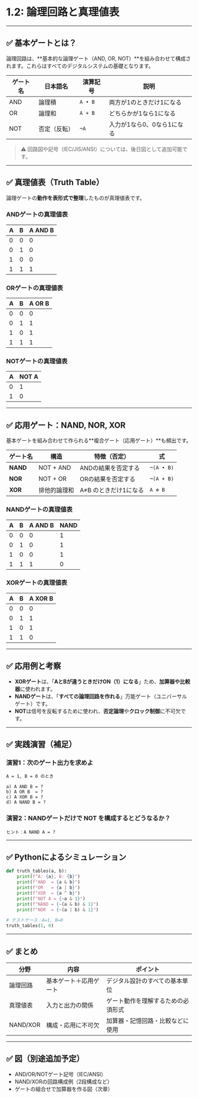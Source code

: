 
# 1.2: 論理回路と真理値表

---

## ✅ 基本ゲートとは？

論理回路は、**基本的な論理ゲート（AND, OR, NOT）**を組み合わせて構成されます。これらはすべてのデジタルシステムの基礎となります。

| ゲート名  | 日本語名   | 演算記号 | 説明                         |
|-----------|------------|----------|------------------------------|
| AND       | 論理積     | `A • B`  | 両方が1のときだけ1になる     |
| OR        | 論理和     | `A + B`  | どちらかが1なら1になる       |
| NOT       | 否定（反転）| `¬A`     | 入力が1なら0、0なら1になる   |

> ⚠️ 回路図や記号（IEC/JIS/ANSI）については、後日図として追加可能です。

---

## ✅ 真理値表（Truth Table）

論理ゲートの**動作を表形式で整理**したものが真理値表です。

### ANDゲートの真理値表

| A | B | A AND B |
|---|---|----------|
| 0 | 0 |    0     |
| 0 | 1 |    0     |
| 1 | 0 |    0     |
| 1 | 1 |    1     |

### ORゲートの真理値表

| A | B | A OR B |
|---|---|---------|
| 0 | 0 |   0     |
| 0 | 1 |   1     |
| 1 | 0 |   1     |
| 1 | 1 |   1     |

### NOTゲートの真理値表

| A | NOT A |
|---|--------|
| 0 |   1    |
| 1 |   0    |

---

## ✅ 応用ゲート：NAND, NOR, XOR

基本ゲートを組み合わせて作られる**複合ゲート（応用ゲート）**も頻出です。

| ゲート名  | 構造           | 特徴（否定）                | 式             |
|-----------|----------------|-----------------------------|----------------|
| **NAND**  | NOT + AND      | ANDの結果を否定する         | `¬(A • B)`     |
| **NOR**   | NOT + OR       | ORの結果を否定する          | `¬(A + B)`     |
| **XOR**   | 排他的論理和   | A≠B のときだけ1になる       | `A ⊕ B`        |

### NANDゲートの真理値表

| A | B | A AND B | NAND |
|---|---|----------|------|
| 0 | 0 |    0     |  1   |
| 0 | 1 |    0     |  1   |
| 1 | 0 |    0     |  1   |
| 1 | 1 |    1     |  0   |

### XORゲートの真理値表

| A | B | A XOR B |
|---|---|----------|
| 0 | 0 |    0     |
| 0 | 1 |    1     |
| 1 | 0 |    1     |
| 1 | 1 |    0     |

---

## ✅ 応用例と考察

- **XORゲート**は、「**AとBが違うときだけON（1）になる**」ため、**加算器や比較器**に使われます。
- **NANDゲート**は、「**すべての論理回路を作れる**」万能ゲート（ユニバーサルゲート）です。
- **NOT**は信号を反転するために使われ、**否定論理**や**クロック制御**に不可欠です。

---

## ✅ 実践演習（補足）

### 演習1：次のゲート出力を求めよ

```
A = 1, B = 0 のとき

a) A AND B = ?
b) A OR B  = ?
c) A XOR B = ?
d) A NAND B = ?
```

### 演習2：NANDゲートだけで NOT を構成するとどうなるか？

```
ヒント：A NAND A = ?
```

---

## ✅ Pythonによるシミュレーション

```python
def truth_tables(a, b):
    print(f"A: {a}, B: {b}")
    print(f"AND  = {a & b}")
    print(f"OR   = {a | b}")
    print(f"XOR  = {a ^ b}")
    print(f"NOT A = {~a & 1}")
    print(f"NAND = {~(a & b) & 1}")
    print(f"NOR  = {~(a | b) & 1}")

# テストケース：A=1, B=0
truth_tables(1, 0)
```

---

## ✅ まとめ

| 分野      | 内容                 | ポイント                          |
|-----------|----------------------|-----------------------------------|
| 論理回路  | 基本ゲート＋応用ゲート | デジタル設計のすべての基本単位     |
| 真理値表  | 入力と出力の関係     | ゲート動作を理解するための必須形式 |
| NAND/XOR | 構成・応用に不可欠   | 加算器・記憶回路・比較などに使用  |

---

## ✅ 図（別途追加予定）

- AND/OR/NOTゲート記号（IEC/ANSI）
- NAND/XORの回路構成例（2段構成など）
- ゲートの組合せで加算器を作る図（次章）
```
